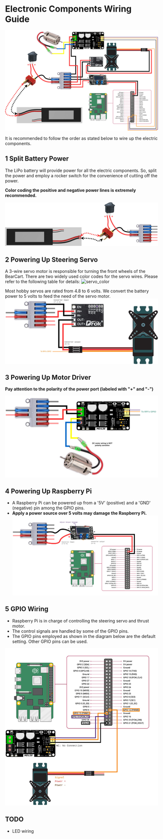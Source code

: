 # Electronic Components Wiring Guide
![wiring-all](/_DOCS/assemble/electric/images/wiring-all.jpg)

It is recommended to follow the order as stated below to wire up the electric components.

## 1 Split Battery Power
The LiPo battery will provide power for all the electric components. 
So, split the power and employ a rocker switch for the convenience of cutting off the power.

**Color coding the positive and negative power lines is extremely recommended.**

![battery-switch-splitter](/_DOCS/assemble/electric/images/battery-switch-splitter.jpg)

## 2 Powering Up Steering Servo
A 3-wire servo motor is responsible for turning the front wheels of the BearCart.
There are two widely used color codes for the servo wires.
Please refer to the following table for details:
![servo_color](https://i0.wp.com/dronebotworkshop.com/wp-content/uploads/2018/05/servo-motor-pinout.jpg?w=768&ssl=1)

Most hobby servos are rated from 4.8 to 6 volts.
We convert the battery power to 5 volts to feed the need of the servo motor. 
![splitter-buck-servo](/_DOCS/assemble/electric/images/splitter-buck-servo.jpg)

## 3 Powering Up Motor Driver
**Pay attention to the polarity of the power port (labeled with "+" and "-")**

![splitter-md-motor](/_DOCS/assemble/electric/images/splitter-md-motor.jpg)

## 4 Powering Up Raspberry Pi
- A Raspberry Pi can be powered up from a '5V' (positive) and a 'GND' (negative) pin among the GPIO pins.
- **Apply a power source over 5 volts may damage the Raspberry Pi.**
![splitter-buck-rpi](/_DOCS/assemble/electric/images/splitter-buck-rpi5.jpg)

## 5 GPIO Wiring
- Raspberry Pi is in charge of controlling the steering servo and thrust motor.
- The control signals are handled by some of the GPIO pins.
- The GPIO pins employed as shown in the diagram below are the default setting.
Other GPIO pins can be used.

![gpio](/_DOCS/assemble/electric/images/gpio.jpg)

## TODO
- LED wiring
